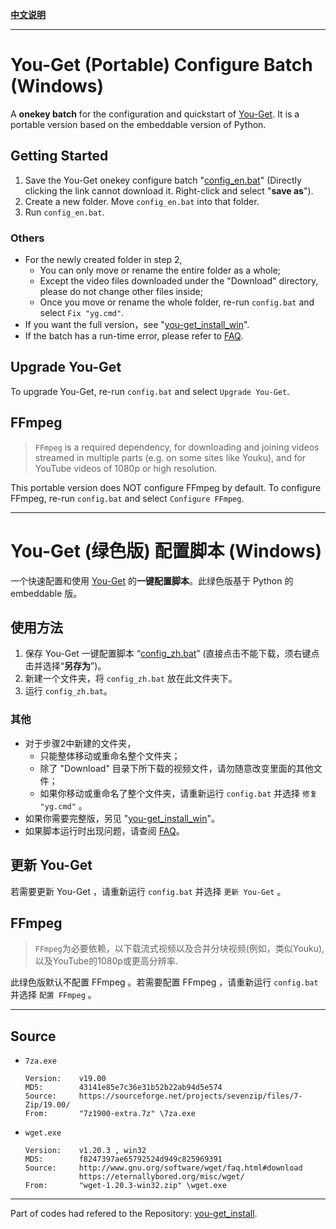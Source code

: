 **[中文说明](#you-get-绿色版-配置脚本-windows)**

---

# You-Get (Portable) Configure Batch (Windows)

A **onekey batch** for the configuration and quickstart of [You-Get](https://github.com/soimort/you-get). It is a portable version based on the embeddable version of Python.

## Getting Started

1. Save the You-Get onekey configure batch "[config_en.bat](https://raw.githubusercontent.com/LussacZheng/you-get_install_win/embed/config_en.bat)" (Directly clicking the link cannot download it. Right-click and select "**save as**").
2. Create a new folder. Move `config_en.bat` into that folder.
3. Run `config_en.bat`.

### Others

- For the newly created folder in step 2,
   - You can only move or rename the entire folder as a whole;
   - Except the video files downloaded under the "Download" directory, please do not change other files inside;
   - Once you move or rename the whole folder, re-run `config.bat` and select `Fix "yg.cmd"`.
- If you want the full version，see "[you-get_install_win](https://github.com/LussacZheng/you-get_install_win)".
- If the batch has a run-time error, please refer to [FAQ](https://github.com/LussacZheng/you-get_install_win/wiki/FAQ).

## Upgrade You-Get

To upgrade You-Get, re-run `config.bat` and select `Upgrade You-Get`.

## FFmpeg

> `FFmpeg` is a required dependency, for downloading and joining videos streamed in multiple parts (e.g. on some sites like Youku), and for YouTube videos of 1080p or high resolution.

This portable version does NOT configure FFmpeg by default. To configure FFmpeg, re-run `config.bat` and select `Configure FFmpeg`.

---

# You-Get (绿色版) 配置脚本 (Windows)

一个快速配置和使用 [You-Get](https://github.com/soimort/you-get) 的**一键配置脚本**。此绿色版基于 Python 的 embeddable 版。

## 使用方法

1. 保存 You-Get 一键配置脚本 “[config_zh.bat](https://raw.githubusercontent.com/LussacZheng/you-get_install_win/embed/config_zh.bat)” (直接点击不能下载，须右键点击并选择“**另存为**”)。
2. 新建一个文件夹，将 `config_zh.bat` 放在此文件夹下。
3. 运行 `config_zh.bat`。

### 其他

- 对于步骤2中新建的文件夹，
   - 只能整体移动或重命名整个文件夹；
   - 除了 "Download" 目录下所下载的视频文件，请勿随意改变里面的其他文件；
   - 如果你移动或重命名了整个文件夹，请重新运行 `config.bat` 并选择 `修复 "yg.cmd"` 。
- 如果你需要完整版，另见 "[you-get_install_win](https://github.com/LussacZheng/you-get_install_win)"。
- 如果脚本运行时出现问题，请查阅 [FAQ](https://github.com/LussacZheng/you-get_install_win/wiki/FAQ)。

## 更新 You-Get

若需要更新 You-Get ，请重新运行 `config.bat` 并选择 `更新 You-Get` 。

## FFmpeg

> `FFmpeg`为必要依赖，以下载流式视频以及合并分块视频(例如，类似Youku), 以及YouTube的1080p或更高分辨率.

此绿色版默认不配置 FFmpeg 。若需要配置 FFmpeg ，请重新运行 `config.bat` 并选择 `配置 FFmpeg` 。

---

## Source

- `7za.exe`
  ```
  Version:    v19.00
  MD5:        43141e85e7c36e31b52b22ab94d5e574
  Source:     https://sourceforge.net/projects/sevenzip/files/7-Zip/19.00/
  From:       "7z1900-extra.7z" \7za.exe
  ```

- `wget.exe`
  ```
  Version:    v1.20.3 , win32
  MD5:        f8247397ae65792524d949c825969391
  Source:     http://www.gnu.org/software/wget/faq.html#download
              https://eternallybored.org/misc/wget/
  From:       "wget-1.20.3-win32.zip" \wget.exe
  ```

---

Part of codes had refered to the Repository: [you-get_install](https://github.com/twlz0ne/you-get_install).